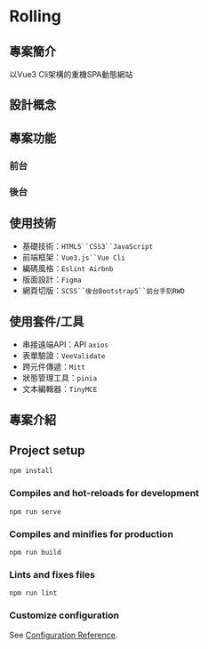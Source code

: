 # Rolling 

## 專案簡介
以Vue3 Cli架構的重機SPA動態網站

## 設計概念

## 專案功能
### 前台
### 後台

## 使用技術
- 基礎技術：`HTML5``CSS3``JavaScript`  
- 前端框架：`Vue3.js``Vue Cli`  
- 編碼風格：`Eslint Airbnb`  
- 版面設計：`Figma`  
- 網頁切版：`SCSS``後台Bootstrap5``前台手刻RWD`  


## 使用套件/工具
- 串接遠端API：API `axios`  
- 表單驗證：`VeeValidate`  
- 跨元件傳遞：`Mitt`  
- 狀態管理工具：`pinia`  
- 文本編輯器：`TinyMCE`  

## 專案介紹


## Project setup
```
npm install
```

### Compiles and hot-reloads for development
```
npm run serve
```

### Compiles and minifies for production
```
npm run build
```

### Lints and fixes files
```
npm run lint
```

### Customize configuration
See [Configuration Reference](https://cli.vuejs.org/config/).
